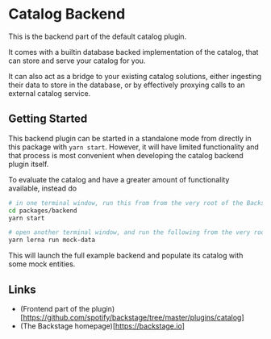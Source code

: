 # Catalog Backend

This is the backend part of the default catalog plugin.

It comes with a builtin database backed implementation of the catalog, that can store
and serve your catalog for you.

It can also act as a bridge to your existing catalog solutions, either ingesting their
data to store in the database, or by effectively proxying calls to an external catalog
service.

## Getting Started

This backend plugin can be started in a standalone mode from directly in this package
with `yarn start`. However, it will have limited functionality and that process is
most convenient when developing the catalog backend plugin itself.

To evaluate the catalog and have a greater amount of functionality available, instead do

```bash
# in one terminal window, run this from from the very root of the Backstage project
cd packages/backend
yarn start

# open another terminal window, and run the following from the very root of the Backstage project
yarn lerna run mock-data
```

This will launch the full example backend and populate its catalog with some mock entities.

## Links

- (Frontend part of the plugin)[https://github.com/spotify/backstage/tree/master/plugins/catalog]
- (The Backstage homepage)[https://backstage.io]
